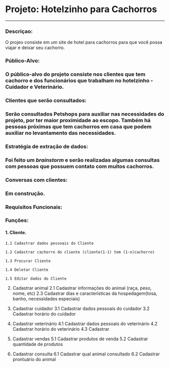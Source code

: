 # Projeto:  Hotelzinho para Cachorros

---

### **Descriçao:** 
 O projeo consiste em um site de hotel para cachorros para que você possa viajar e deixar seu cachorro. 

### **Público-Alvo**:
### O público-alvo do projeto consiste nos clientes que tem cachorro e dos funcionários que trabalham no hotelzinho - Cuidador e Veterinário.

### **Clientes que serão consultados**:
### Serão consultados Petshops para auxiliar nas necessidades do projeto, por ter maior proximidade ao escopo. Também há pessoas próximas que tem cachorros em casa que podem auxiliar no levantamento das necessidades.

### **Estratégia de extração de dados**:
### Foi feito um *brainstorm*  e serão realizadas algumas consultas com pessoas que possuem contato com muitos cachorros.

### **Conversas com  clientes**:
### Em construção.

### **Requisitos Funcionais**:
### Funções:
#### 1. Cliente.

    1.1 Cadastrar dados pessoais do Cliente

    1.2 Cadastrar cachorro do cliente (cliente(1-1) tem (1-n)cachorro)

    1.3 Procurar Cliente

    1.4 Deletar Cliente
    
    1.5 Editar dados do Cliente

2. Cadastrar animal
2.1 Cadastrar informações do animal (raça, peso, nome, etc)
2.3 Cadastrar dias e características da hospedagem(tosa, banho, necessidades especiais)

3. Cadastrar cuidador
3.1 Cadastrar dados pessoais do cuidador
3.2 Cadastrar horário do cuidador

4. Cadastrar veterinário
4.1 Cadastrar dados pessoais do veterinário
4.2 Cadastrar horário do veterinário
4.3 Cadastrar 

5. Cadastrar vendas
5.1 Cadastrar produtos de venda
5.2 Cadastrar quantidade de produtos

6. Cadastrar consulta
6.1 Cadastrar qual animal consultado
6.2 Cadastrar prontuário do animal
